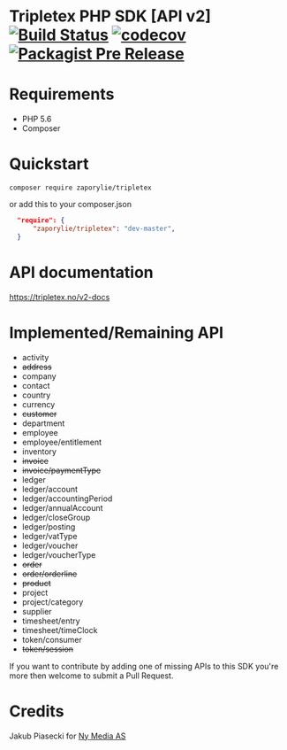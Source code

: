 Tripletex PHP SDK [API v2] [![Build Status](https://travis-ci.org/zaporylie/php-tripletex.svg?branch=master)](https://travis-ci.org/zaporylie/php-tripletex) [![codecov](https://codecov.io/gh/zaporylie/php-tripletex/branch/master/graph/badge.svg)](https://codecov.io/gh/zaporylie/php-tripletex) [![Packagist Pre Release](https://img.shields.io/packagist/vpre/zaporylie/tripletex.svg)](https://packagist.org/packages/zaporylie/tripletex) 
====================

# Requirements

- PHP 5.6
- Composer

# Quickstart
`composer require zaporylie/tripletex`

or add this to your composer.json

```json
  "require": {
      "zaporylie/tripletex": "dev-master",
  }
```

# API documentation

https://tripletex.no/v2-docs

# Implemented/Remaining API

- activity
- ~~address~~
- company
- contact
- country
- currency
- ~~customer~~
- department
- employee
- employee/entitlement
- inventory
- ~~invoice~~
- ~~invoice/paymentType~~
- ledger
- ledger/account
- ledger/accountingPeriod
- ledger/annualAccount
- ledger/closeGroup
- ledger/posting
- ledger/vatType
- ledger/voucher
- ledger/voucherType
- ~~order~~
- ~~order/orderline~~
- ~~product~~
- project
- project/category
- supplier
- timesheet/entry
- timesheet/timeClock
- token/consumer
- ~~token/session~~

If you want to contribute by adding one of missing APIs to this SDK you're more then welcome to submit a Pull Request.

# Credits

Jakub Piasecki for [Ny Media AS](https://www.nymedia.no)
